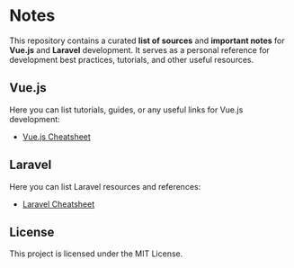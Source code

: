 # Notes





This repository contains a curated **list of sources** and **important notes** for **Vue.js** and **Laravel** development. It serves as a personal reference for development best practices, tutorials, and other useful resources.





## Vue.js

Here you can list tutorials, guides, or any useful links for Vue.js development:

- [Vue.js Cheatsheet](https://vue-cheatsheet.themeselection.com)





## Laravel

Here you can list Laravel resources and references:

- [Laravel Cheatsheet](https://artisan.page)





## License

This project is licensed under the MIT License.  
